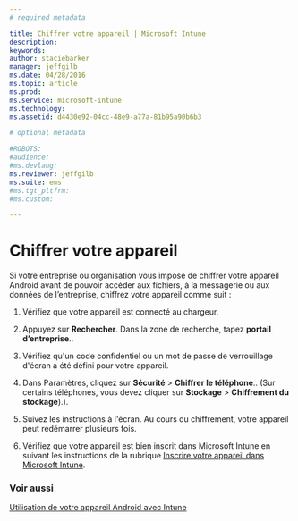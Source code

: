```yaml
---
# required metadata

title: Chiffrer votre appareil | Microsoft Intune
description:
keywords:
author: staciebarker
manager: jeffgilb
ms.date: 04/28/2016
ms.topic: article
ms.prod:
ms.service: microsoft-intune
ms.technology:
ms.assetid: d4430e92-04cc-48e9-a77a-81b95a90b6b3

# optional metadata

#ROBOTS:
#audience:
#ms.devlang:
ms.reviewer: jeffgilb
ms.suite: ems
#ms.tgt_pltfrm:
#ms.custom:

---
```



# Chiffrer votre appareil

Si votre entreprise ou organisation vous impose de chiffrer votre appareil Android avant de pouvoir accéder aux fichiers, à la messagerie ou aux données de l’entreprise, chiffrez votre appareil comme suit :

1.  Vérifiez que votre appareil est connecté au chargeur.

2.  Appuyez sur **Rechercher**. Dans la zone de recherche, tapez **portail d’entreprise**..

3.  Vérifiez qu'un code confidentiel ou un mot de passe de verrouillage d'écran a été défini pour votre appareil.

4.  Dans Paramètres, cliquez sur **Sécurité** &gt; **Chiffrer le téléphone**..
    (Sur certains téléphones, vous devez cliquer sur **Stockage** &gt; **Chiffrement du stockage**).).

5.  Suivez les instructions à l'écran. Au cours du chiffrement, votre appareil peut redémarrer plusieurs fois.

6.  Vérifiez que votre appareil est bien inscrit dans Microsoft Intune en suivant les instructions de la rubrique [Inscrire votre appareil dans Microsoft Intune](enroll-your-device-in-Intune-android.md).

### Voir aussi
[Utilisation de votre appareil Android avec Intune](using-your-android-device-with-intune.md)



<!--HONumber=May16_HO1-->


